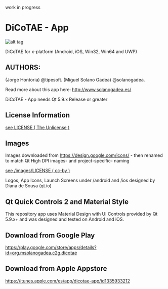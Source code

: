 work in progress

# DiCoTAE - App
![alt tag](https://lh3.googleusercontent.com/pJEIOrZhGpwZY6b753WEGXmkQqDryqkNkjA3wkvfGyV5ta4H9yHLf0KPiNWOZeFvK4Q=w300-rw  "DiCoTAE - App")

DiCoTAE for x-platform (Android, iOS, Win32, Win64 and UWP)


## AUTHORS:
(Jorge Hontoria) @tipesoft.
(Miguel Solano Gadea) @solanogadea.

Read more about this app here:
http://www.solanogadea.es/

DiCoTAE - App needs Qt 5.9.x Release or greater

## License Information
[see LICENSE ( The Unlicense )](LICENSE)

## Images
Images downloaded from https://design.google.com/icons/ - then renamed to match Qt High DPI images- and project-specific- naming

[see /images/LICENSE ( cc-by )](images/LICENSE)

Logos, App Icons, Launch Screens under /android and /ios designed by
Diana de Sousa (qt.io)

## Qt Quick Controls 2 and Material Style
This repository app uses Material Design with UI Controls provided by Qt 5.9.x+ and was designed and tested on Android and iOS.

## Download from Google Play
https://play.google.com/store/apps/details?id=org.msolanogadea.c2g.dicotae

## Download from Apple Appstore
https://itunes.apple.com/es/app/dicotae-app/id1335933212
